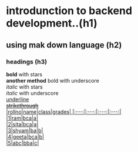 # introdunction to backend development..(h1)
## using mak down language (h2)
### headings (h3)
**bold** with stars \
__another method__ bold with underscore \
*italic* with stars \
_italic_ with underscore \
<ins>underline<ins> \
~~strikethrough~~  
|rollno|name|class|grades|
|:---:|:---:|:---:|:---:|  
|1|ram|bca|a|  
|2|sita|bca|a|  
|3|shyam|ba|b|  
|4|geeta|bca|b|  
|5|abc|bba|c|



